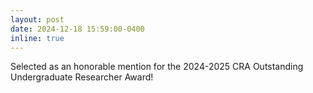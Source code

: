 ```yaml
---
layout: post
date: 2024-12-18 15:59:00-0400
inline: true
---
```


Selected as an honorable mention for the 2024-2025 CRA Outstanding Undergraduate Researcher Award!

